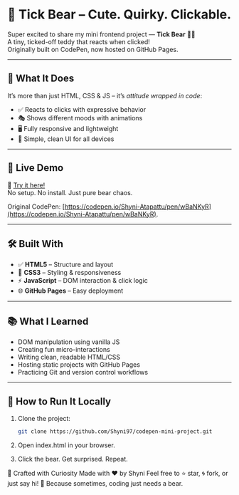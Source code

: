 # 🧸 Tick Bear – Cute. Quirky. Clickable.

Super excited to share my mini frontend project — **Tick Bear** 🐻💥  
A tiny, ticked-off teddy that reacts when clicked!  
Originally built on CodePen, now hosted on GitHub Pages.

---

## 🎉 What It Does

It’s more than just HTML, CSS & JS – it’s *attitude wrapped in code*:

- ✅ Reacts to clicks with expressive behavior  
- 🎭 Shows different moods with animations  
- 🖥️ Fully responsive and lightweight  
- 🎨 Simple, clean UI for all devices

---

## 🔗 Live Demo

🚀 [Try it here!](https://shyni97.github.io/tick-bear/)  
No setup. No install. Just pure bear chaos.

Original CodePen: [https://codepen.io/Shyni-Atapattu/pen/wBaNKyR](https://codepen.io/Shyni-Atapattu/pen/wBaNKyR).

---

## 🛠 Built With

- ✅ **HTML5** – Structure and layout  
- 🎨 **CSS3** – Styling & responsiveness  
- ⚡ **JavaScript** – DOM interaction & click logic  
- 🌐 **GitHub Pages** – Easy deployment

---

## 📚 What I Learned

- DOM manipulation using vanilla JS  
- Creating fun micro-interactions  
- Writing clean, readable HTML/CSS  
- Hosting static projects with GitHub Pages  
- Practicing Git and version control workflows

---

## 🧪 How to Run It Locally

1. Clone the project:

   ```bash
   git clone https://github.com/Shyni97/codepen-mini-project.git

2. Open index.html in your browser.

3. Click the bear. Get surprised. Repeat.

💬 Crafted with Curiosity
Made with ❤️ by Shyni
Feel free to ⭐ star, 🌀 fork, or just say hi!
🐾 Because sometimes, coding just needs a bear.
